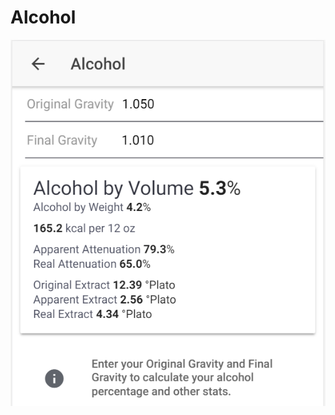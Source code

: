 # Alcohol

![Enter OG and FG to get important stats about your product](../.gitbook/assets/image%20%2850%29.png)

